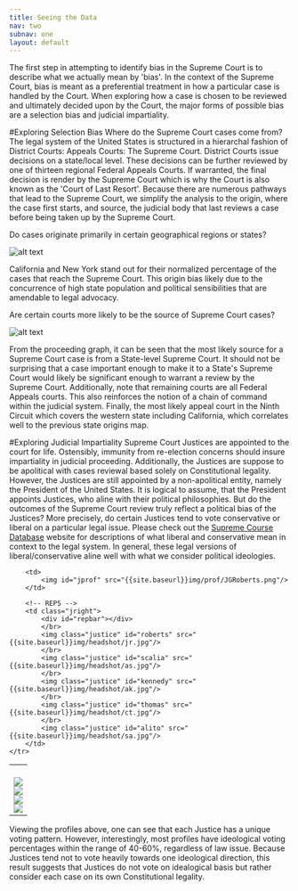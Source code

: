 ```yaml
---
title: Seeing the Data
nav: two
subnav: one
layout: default
---
```

The first step in attempting to identify bias in the Supreme Court is to describe what we actually mean by 'bias'. In the context of the Supreme Court, bias is meant as a preferential treatment in how a particular case is handled by the Court. When exploring how a case is chosen to be reviewed  and ultimately decided upon by the Court, the major forms of possible bias are a selection bias and judicial impartiality. 


#Exploring Selection Bias
Where do the Supreme Court cases come from? The legal system of the United States is structured in a hierarchal fashion of District Courts: Appeals Courts: The Supreme Court.  District Courts issue decisions on a state/local level. These decisions can be further reviewed by one of thirteen regional Federal Appeals Courts. If warranted, the final decision is render by the Supreme Court which is why the Court is also known as the 'Court of Last Resort'.  Because there are numerous pathways that lead to the Supreme Court, we simplify the analysis to the origin, where the case first starts, and source, the judicial body that last reviews a case before being taken up by the Supreme Court.

Do cases originate primarily in certain geographical regions or states?

![alt text]({{site.baseurl}}img/State_Origins.png "State Origins")

California and New York stand out for their normalized percentage of the cases that reach the Supreme Court. This origin bias likely due to the concurrence of  high state population and political sensibilities that are amendable to legal advocacy.

Are certain courts more likely to be the source of Supreme Court cases?

![alt text]({{site.baseurl}}img/Sources.png "Case Source")

From the proceeding graph, it can be seen that the most likely source for a Supreme Court case is from a State-level Supreme Court. It should not be surprising that a case important enough to make it to a State's Supreme Court would likely be significant enough to warrant a review by the Supreme Court. Additionally, note that remaining courts are all Federal Appeals courts. This also reinforces the notion of a chain of command within the judicial system. Finally, the most likely appeal court in the Ninth Circuit which covers the western state including California, which correlates well to the previous state origins map. 

#Exploring Judicial Impartiality
Supreme Court Justices are appointed to the court for life. Ostensibly, immunity from re-election concerns should insure impartiality in judicial proceeding. Additionally, the Justices are suppose to be apolitical with cases reviewal based solely on Constitutional legality. However, the Justices are still appointed by a non-apolitical entity, namely the President of the United States. It is logical to assume, that the President appoints Justices, who aline with their political philosophies. But do the outcomes of the Supreme Court review truly reflect a political bias of the Justices? More precisely, do certain Justices  tend to vote conservative or liberal on a particular legal issue. Please check out the [Supreme Course Database](http://scdb.wustl.edu/documentation.php?var=decisionDirection) website for descriptions of what liberal and conservative mean in context to the legal system. In general, these legal versions of liberal/conservative aline well with what we consider political ideologies. 


<table class="jswap">
	<tr>
		<!-- DEMS -->
		<td class="jleft">
			<div id="dembar"></div>
			</br>
			<img class="justice" id="ginsburg" src="{{site.baseurl}}img/headshot/rg.jpg"/>
			</br>
			<img class="justice" id="breyer" src="{{site.baseurl}}img/headshot/sb.jpg"/>
			</br>
			<img class="justice" id="sotomayor" src="{{site.baseurl}}img/headshot/ss.jpg"/>
			</br>
			<img class="justice" id="kagan" src="{{site.baseurl}}img/headshot/ek.jpg"/>
		</td>

		<td>
			<img id="jprof" src="{{site.baseurl}}img/prof/JGRoberts.png"/>
		</td>
		
		<!-- REPS -->
		<td class="jright">
			<div id="repbar"></div>
			</br>
			<img class="justice" id="roberts" src="{{site.baseurl}}img/headshot/jr.jpg"/>
			</br>
			<img class="justice" id="scalia" src="{{site.baseurl}}img/headshot/as.jpg"/>
			</br>
			<img class="justice" id="kennedy" src="{{site.baseurl}}img/headshot/ak.jpg"/>
			</br>
			<img class="justice" id="thomas" src="{{site.baseurl}}img/headshot/ct.jpg"/>
			</br>
			<img class="justice" id="alito" src="{{site.baseurl}}img/headshot/sa.jpg"/>
		</td>
	</tr>
</table>

Viewing the profiles above, one can see that each Justice has a unique voting pattern. However, interestingly, most profiles have ideological voting percentages within the range of 40-60%, regardless of law issue. Because Justices tend not to vote heavily towards one ideological direction, this result suggests that Justices do not vote on idealogical basis but rather consider each case on its own Constitutional legality.


